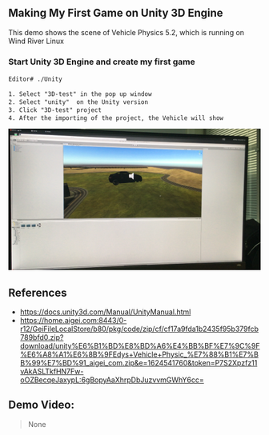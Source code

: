 ## Making My First Game on Unity 3D Engine
This demo shows the scene of Vehicle Physics 5.2, which is running on Wind River Linux

### Start Unity 3D Engine and create my first game

```
Editor# ./Unity
```

```
1. Select "3D-test" in the pop up window
2. Select "unity"  on the Unity version 
3. Click "3D-test" project
4. After the importing of the project, the Vehicle will show

```

<img src="./unity_demo.png" width="600">

## References
* https://docs.unity3d.com/Manual/UnityManual.html
* https://home.aigei.com:8443/0-r12/GeiFileLocalStore/b80/pkg/code/zip/cf/cf17a9fda1b2435f95b379fcb789bfd0.zip?download/unity%E6%B1%BD%E8%BD%A6%E4%BB%BF%E7%9C%9F%E6%A8%A1%E6%8B%9FEdys+Vehicle+Physic_%E7%88%B1%E7%BB%99%E7%BD%91_aigei_com.zip&e=1624541760&token=P7S2Xpzfz11vAkASLTkfHN7Fw-oOZBecqeJaxypL:6gBopyAaXhrpDbJuzvvmGWhY6cc=

## Demo Video:
> None

